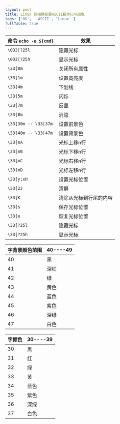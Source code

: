 ```yaml
---
layout: post
title: Linux 终端模拟器ASCII操作码与颜色
tags: ['OS',  'ASCII', 'Linux' ]
fullTable: true
---
```


| 命令 `echo -e ${cmd}` | 效果 |
| --------------------- | -------- |
| `\033[?25l` | 隐藏光标 |
| `\033[?25h` | 显示光标 |
| `\33[0m` | 关闭所有属性 |
| `\33[1m` | 设置高亮度 |
| `\33[4m` | 下划线 |
| `\33[5m` | 闪烁 |
| `\33[7m` | 反显 |
| `\33[8m` | 消隐 |
| `\33[30m -- \33[37m` | 设置前景色 |
| `\33[40m -- \33[47m` | 设置背景色 |
| `\33[nA` | 光标上移n行 |
| `\33[nB` | 光标下移n行 |
| `\33[nC`              | 光标右移n行 |
| `\33[nD` | 光标左移n行 |
| `\33[y;xH`            | 设置光标位置           |
| `\33[2J` | 清屏 |
| `\33[K` | 清除从光标到行尾的内容 |
| `\33[s` | 保存光标位置 |
| `\33[u` | 恢复光标位置 |
| `\33[?25l` | 隐藏光标 |
| `\33[?25h` | 显示光标 |



| 字背景颜色范围 | 40----49 |
| -------------- | -------- |
| 40             | 黑       |
| 41             | 深红     |
| 42             | 绿       |
| 43             | 黄色     |
| 44             | 蓝色     |
| 45             | 紫色     |
| 46             | 深绿     |
| 47             | 白色     |





| 字颜色 | 30----39 |
| ------ | -------- |
| 30     | 黑       |
| 31     | 红       |
| 32     | 绿       |
| 33     | 黄       |
| 34     | 蓝色     |
| 35     | 紫色     |
| 36     | 深绿     |
| 37     | 白色     |

